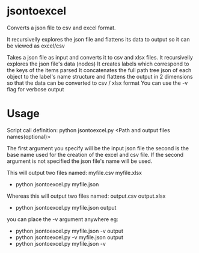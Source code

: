 # jsontoexcel
Converts a json file to csv and excel format.

It recursivelly explores the json file and flattens its data to output so it can be viewed as excel/csv

Takes a json file as input and converts it to csv and xlsx files. It recursivelly explores the json file's data (nodes)
It creates labels which correspond to the keys of the items parsed
It concatenates the full path tree json of each object to the label's name structure  and flattens the output in 2 dimensions so that the data can be converted to csv / xlsx format
You can use the -v flag for verbose output


  
# Usage
Script call definition:
python jsontoexcel.py <Path to json> <Path and output files names(optional)>
  
The first argument you specify will be the input json file the second is the base name used for the creation of the excel and csv file. If the second argument is not specified the json file's name will be used.
  
  This will output two files named: myfile.csv myfile.xlsx
  - python jsontoexcel.py myfile.json 
  
  Whereas this will output two files named: output.csv output.xlsx
  - python jsontoexcel.py myfile.json output  
  
  you can place the -v argument anywhere eg:
  
  - python jsontoexcel.py myfile.json -v output
  - python jsontoexcel.py -v myfile.json output
  - python jsontoexcel.py myfile.json -v 
